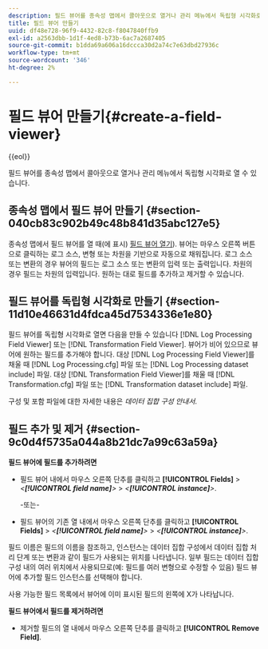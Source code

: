 ```yaml
---
description: 필드 뷰어를 종속성 맵에서 콜아웃으로 열거나 관리 메뉴에서 독립형 시각화로 열 수 있습니다.
title: 필드 뷰어 만들기
uuid: df48e728-96f9-4432-82c8-f8047840ffb9
exl-id: a2563dbb-1d1f-4ed8-b73b-6ac7a2687405
source-git-commit: b1dda69a606a16dccca30d2a74c7e63dbd27936c
workflow-type: tm+mt
source-wordcount: '346'
ht-degree: 2%

---
```


# 필드 뷰어 만들기{#create-a-field-viewer}

{{eol}}

필드 뷰어를 종속성 맵에서 콜아웃으로 열거나 관리 메뉴에서 독립형 시각화로 열 수 있습니다.

## 종속성 맵에서 필드 뷰어 만들기 {#section-040cb83c902b49c48b841d35abc127e5}

종속성 맵에서 필드 뷰어를 열 때(에 표시) [필드 뷰어 열기](../../../../../home/c-get-started/c-admin-intrf/c-dataset-mgrs/c-dep-maps/c-opn-field-vwrs.md#concept-0f0738ac50804a33818487222c337c27)). 뷰어는 마우스 오른쪽 버튼으로 클릭하는 로그 소스, 변형 또는 차원을 기반으로 자동으로 채워집니다. 로그 소스 또는 변환의 경우 뷰어의 필드는 로그 소스 또는 변환의 입력 또는 출력입니다. 차원의 경우 필드는 차원의 입력입니다. 원하는 대로 필드를 추가하고 제거할 수 있습니다.

## 필드 뷰어를 독립형 시각화로 만들기 {#section-11d10e46631d4fdca45d7534336e1e80}

필드 뷰어를 독립형 시각화로 열면 다음을 만들 수 있습니다 [!DNL Log Processing Field Viewer] 또는 [!DNL Transformation Field Viewer]. 뷰어가 비어 있으므로 뷰어에 원하는 필드를 추가해야 합니다. 대상 [!DNL Log Processing Field Viewer]를 채울 때 [!DNL Log Processing.cfg] 파일 또는 [!DNL Log Processing dataset include] 파일. 대상 [!DNL Transformation Field Viewer]를 채울 때 [!DNL Transformation.cfg] 파일 또는 [!DNL Transformation dataset include] 파일.

구성 및 포함 파일에 대한 자세한 내용은 *데이터 집합 구성 안내서*.

## 필드 추가 및 제거 {#section-9c0d4f5735a044a8b21dc7a99c63a59a}

**필드 뷰어에 필드를 추가하려면**

* 필드 뷰어 내에서 마우스 오른쪽 단추를 클릭하고 **[!UICONTROL Fields]** > *&lt;**[!UICONTROL field name]**>* > *&lt;**[!UICONTROL instance]**>*.

   -또는-

* 필드 뷰어의 기존 열 내에서 마우스 오른쪽 단추를 클릭하고 **[!UICONTROL Fields]** > *&lt;**[!UICONTROL field name]**>* > *&lt;**[!UICONTROL instance]**>*.

필드 이름은 필드의 이름을 참조하고, 인스턴스는 데이터 집합 구성에서 데이터 집합 처리 단계 또는 변환과 같이 필드가 사용되는 위치를 나타냅니다. 일부 필드는 데이터 집합 구성 내의 여러 위치에서 사용되므로(예: 필드를 여러 변형으로 수정할 수 있음) 필드 뷰어에 추가할 필드 인스턴스를 선택해야 합니다.

사용 가능한 필드 목록에서 뷰어에 이미 표시된 필드의 왼쪽에 X가 나타납니다.

**필드 뷰어에서 필드를 제거하려면**

* 제거할 필드의 열 내에서 마우스 오른쪽 단추를 클릭하고 **[!UICONTROL Remove Field]**.

